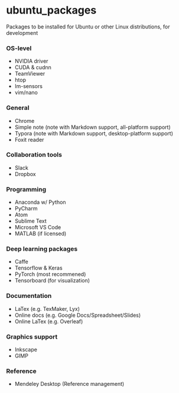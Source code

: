 # ubuntu_packages
Packages to be installed for Ubuntu or other Linux distributions, for development


### OS-level
* NVIDIA driver
* CUDA & cudnn
* TeamViewer
* htop
* lm-sensors
* vim/nano

### General
* Chrome
* Simple note (note with Markdown support, all-platform support)
* Typora (note with Markdown support, desktop-platform support)
* Foxit reader

### Collaboration tools
* Slack
* Dropbox

### Programming
* Anaconda w/ Python
* PyCharm
* Atom
* Sublime Text
* Microsoft VS Code
* MATLAB (if licensed)

### Deep learning packages
* Caffe
* Tensorflow & Keras
* PyTorch (most recommened)
* Tensorboard (for visualization)

### Documentation
* LaTex (e.g. TexMaker, Lyx)
* Online docs (e.g. Google Docs/Spreadsheet/Slides)
* Online LaTex (e.g. Overleaf)

### Graphics support
* Inkscape
* GIMP

### Reference
* Mendeley Desktop (Reference management)
